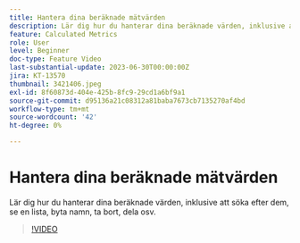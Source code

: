 ```yaml
---
title: Hantera dina beräknade mätvärden
description: Lär dig hur du hanterar dina beräknade värden, inklusive att söka efter dem, se en lista, byta namn, ta bort, dela osv.
feature: Calculated Metrics
role: User
level: Beginner
doc-type: Feature Video
last-substantial-update: 2023-06-30T00:00:00Z
jira: KT-13570
thumbnail: 3421406.jpeg
exl-id: 8f60873d-404e-425b-8fc9-29cd1a6bf9a1
source-git-commit: d95136a21c08312a81baba7673cb7135270af4bd
workflow-type: tm+mt
source-wordcount: '42'
ht-degree: 0%

---
```


# Hantera dina beräknade mätvärden

Lär dig hur du hanterar dina beräknade värden, inklusive att söka efter dem, se en lista, byta namn, ta bort, dela osv.

>[!VIDEO](https://video.tv.adobe.com/v/3421406/?learn=on)
